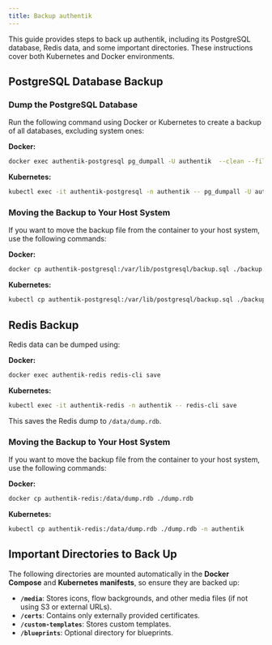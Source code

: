 ```yaml
---
title: Backup authentik
---
```


This guide provides steps to back up authentik, including its PostgreSQL database, Redis data, and some important directories. These instructions cover both Kubernetes and Docker environments.

## PostgreSQL Database Backup

### Dump the PostgreSQL Database

Run the following command using Docker or Kubernetes to create a backup of all databases, excluding system ones:

**Docker:**

```sh
docker exec authentik-postgresql pg_dumpall -U authentik  --clean --file /var/lib/postgresql/backup.sql --verbose --exclude-database=postgres --exclude-database=template0 --exclude-database=template1
```

**Kubernetes:**

```sh
kubectl exec -it authentik-postgresql -n authentik -- pg_dumpall -U authentik  --clean --file /var/lib/postgresql/backup.sql --verbose --exclude-database=postgres --exclude-database=template0 --exclude-database=template1
```

### Moving the Backup to Your Host System

If you want to move the backup file from the container to your host system, use the following commands:

**Docker:**

```sh
docker cp authentik-postgresql:/var/lib/postgresql/backup.sql ./backup.sql
```

**Kubernetes:**

```sh
kubectl cp authentik-postgresql:/var/lib/postgresql/backup.sql ./backup.sql -n authentik
```

## Redis Backup

Redis data can be dumped using:

**Docker:**

```sh
docker exec authentik-redis redis-cli save
```

**Kubernetes:**

```sh
kubectl exec -it authentik-redis -n authentik -- redis-cli save
```

This saves the Redis dump to `/data/dump.rdb`.

### Moving the Backup to Your Host System

If you want to move the backup file from the container to your host system, use the following commands:

**Docker:**

```sh
docker cp authentik-redis:/data/dump.rdb ./dump.rdb
```

**Kubernetes:**

```sh
kubectl cp authentik-redis:/data/dump.rdb ./dump.rdb -n authentik
```

## Important Directories to Back Up

The following directories are mounted automatically in the **Docker Compose** and **Kubernetes manifests**, so ensure they are backed up:

- **`/media`**: Stores icons, flow backgrounds, and other media files (if not using S3 or external URLs).
- **`/certs`**: Contains only externally provided certificates.
- **`/custom-templates`**: Stores custom templates.
- **`/blueprints`**: Optional directory for blueprints.
